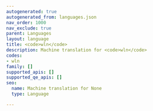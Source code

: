 ```yaml
---
autogenerated: true
autogenerated_from: languages.json
nav_order: 1000
nav_exclude: true
parent: Languages
layout: language
title: <code>wln</code>
description: Machine translation for <code>wln</code>
codes:
- wln
family: []
supported_apis: []
supported_qe_apis: []
seo:
  name: Machine translation for None
  type: Language

---
```


